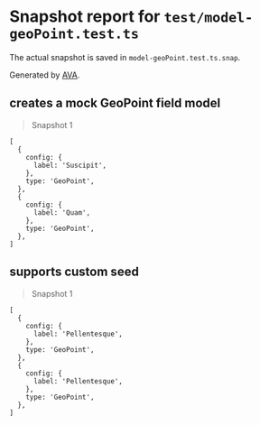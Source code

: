 # Snapshot report for `test/model-geoPoint.test.ts`

The actual snapshot is saved in `model-geoPoint.test.ts.snap`.

Generated by [AVA](https://avajs.dev).

## creates a mock GeoPoint field model

> Snapshot 1

    [
      {
        config: {
          label: 'Suscipit',
        },
        type: 'GeoPoint',
      },
      {
        config: {
          label: 'Quam',
        },
        type: 'GeoPoint',
      },
    ]

## supports custom seed

> Snapshot 1

    [
      {
        config: {
          label: 'Pellentesque',
        },
        type: 'GeoPoint',
      },
      {
        config: {
          label: 'Pellentesque',
        },
        type: 'GeoPoint',
      },
    ]
